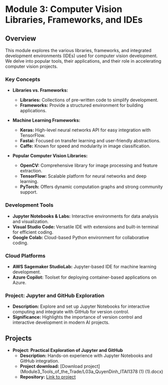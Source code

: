 # Module 3: Computer Vision Libraries, Frameworks, and IDEs

## Overview

This module explores the various libraries, frameworks, and integrated development environments (IDEs) used for computer vision development. We delve into popular tools, their applications, and their role in accelerating computer vision projects.

### Key Concepts

- **Libraries vs. Frameworks:**
  - **Libraries:** Collections of pre-written code to simplify development.
  - **Frameworks:** Provide a structured environment for building applications.

- **Machine Learning Frameworks:**
  - **Keras:** High-level neural networks API for easy integration with TensorFlow.
  - **Fastai:** Focused on transfer learning and user-friendly abstractions.
  - **Caffe:** Known for speed and modularity in image classification.

- **Popular Computer Vision Libraries:**
  - **OpenCV:** Comprehensive library for image processing and feature extraction.
  - **TensorFlow:** Scalable platform for neural networks and deep learning.
  - **PyTorch:** Offers dynamic computation graphs and strong community support.

### Development Tools

- **Jupyter Notebooks & Labs:** Interactive environments for data analysis and visualization.
- **Visual Studio Code:** Versatile IDE with extensions and built-in terminal for efficient coding.
- **Google Colab:** Cloud-based Python environment for collaborative coding.

### Cloud Platforms

- **AWS Sagemaker StudioLab:** Jupyter-based IDE for machine learning development.
- **Azure Copilot:** Toolset for deploying container-based applications on Azure.

### Project: Jupyter and GitHub Exploration

- **Description:** Explore and set up Jupyter Notebooks for interactive computing and integrate with GitHub for version control.
- **Significance:** Highlights the importance of version control and interactive development in modern AI projects.

## Projects

- **Project: Practical Exploration of Jupyter and GitHub**
  - **Description:** Hands-on experience with Jupyter Notebooks and GitHub integration.
  - **Project download:** [Download project](Module3_Tools_of_the_Trade/L03a_QuyenDinh_ITAI1378 (1) (1).docx)
  -  **Repository:** [Link to project](https://github.com/quyendinh096/jupyter-exploration..git)

